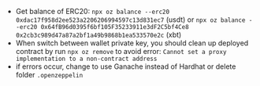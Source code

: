 - Get balance of ERC20: `npx oz balance --erc20 0xdac17f958d2ee523a2206206994597c13d831ec7` (usdt) 
or `npx oz balance --erc20 0x64fB96d0395f6bf105F35233911e3dF2C5bf4Ce8 0x2cb3c989d47a87a2bf1a49b9868b1ea533570e2c` (xbt)
- When switch between wallet private key, you should clean up deployed contract by run `npx oz remove` to avoid error: `Cannot set a proxy implementation to a non-contract address`
- if errors occur, change to use Ganache instead of Hardhat or delete folder `.openzeppelin`
